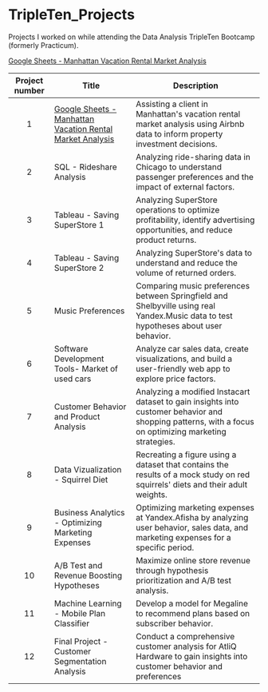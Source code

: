 # TripleTen_Projects
Projects I worked on while attending the Data Analysis TripleTen Bootcamp (formerly Practicum).

[Google Sheets - Manhattan Vacation Rental Market Analysis](https://github.com/Kseniya-G/TripleTen_Projects/tree/main/Google%20Sheets%20-%20Manhattan%20Vacation%20Rental%20Market%20Analysis])

| Project number | Title | Description |
| :-----------: | ----------- |----------- |
| 1 | [Google Sheets - Manhattan Vacation Rental Market Analysis](https://github.com/Kseniya-G/TripleTen_Projects/tree/main/Google%20Sheets%20-%20Manhattan%20Vacation%20Rental%20Market%20Analysis]) | Assisting a client in Manhattan's vacation rental market analysis using Airbnb data to inform property investment decisions. |
| 2 | SQL - Rideshare Analysis | Analyzing ride-sharing data in Chicago to understand passenger preferences and the impact of external factors. |
| 3 | Tableau - Saving SuperStore 1 | Analyzing SuperStore operations to optimize profitability, identify advertising opportunities, and reduce product returns. |
| 4 | Tableau - Saving SuperStore 2 | Analyzing SuperStore's data to understand and reduce the volume of returned orders. |
| 5 | Music Preferences | Comparing music preferences between Springfield and Shelbyville using real Yandex.Music data to test hypotheses about user behavior. |
| 6 | Software Development Tools- Market of used cars | Analyze car sales data, create visualizations, and build a user-friendly web app to explore price factors. |
| 7 | Customer Behavior and Product Analysis | Analyzing a modified Instacart dataset to gain insights into customer behavior and shopping patterns, with a focus on optimizing marketing strategies. |
| 8 | Data Vizualization - Squirrel Diet | Recreating a figure using a dataset that contains the results of a mock study on red squirrels' diets and their adult weights. |
| 9 | Business Analytics -  Optimizing Marketing Expenses | Optimizing marketing expenses at Yandex.Afisha by analyzing user behavior, sales data, and marketing expenses for a specific period. |
| 10 | A/B Test and Revenue Boosting Hypotheses | Maximize online store revenue through hypothesis prioritization and A/B test analysis. |
| 11 |  Machine Learning - Mobile Plan Classifier |  Develop a model for Megaline to recommend plans based on subscriber behavior. |
| 12 | Final Project - Customer Segmentation Analysis | Conduct a comprehensive customer analysis for AtliQ Hardware to gain insights into customer behavior and preferences |
